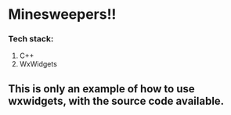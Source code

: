 # Minesweepers!! 

### Tech stack:
1. C++
2. WxWidgets

## This is only an example of how to use wxwidgets, with the source code available. 